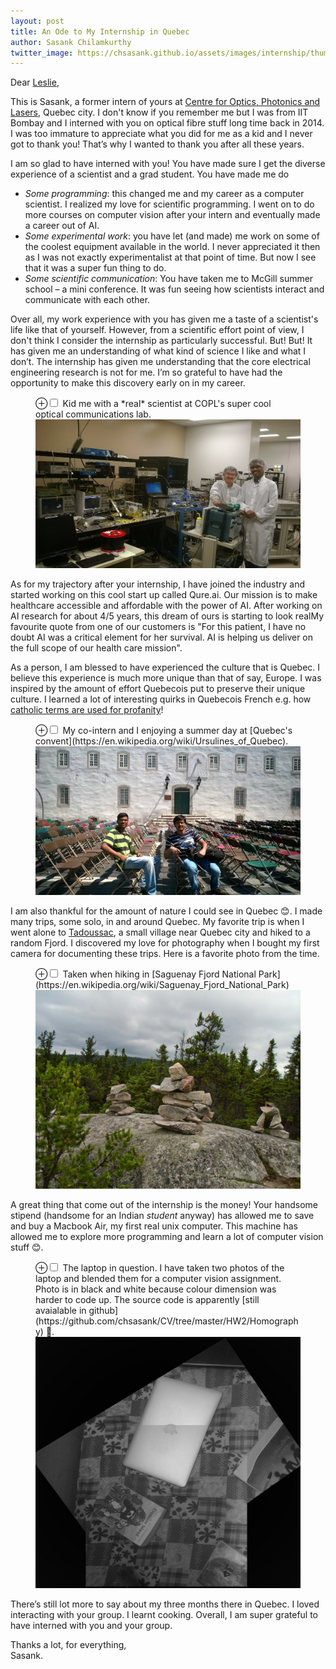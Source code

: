 ```yaml
---
layout: post
title: An Ode to My Internship in Quebec
author: Sasank Chilamkurthy
twitter_image: https://chsasank.github.io/assets/images/internship/thumbnail.png
---
```


Dear [Leslie](https://www.copl.ulaval.ca/no_cache/en/members/member/professeur/13/61/),

This is Sasank, a former intern of yours at [Centre for Optics, Photonics and Lasers](https://www.copl.ulaval.ca/en/home/), Quebec city. I don't know if you remember me but I was from IIT Bombay and I interned with you on optical fibre stuff long time back in 2014. I was too immature to appreciate what you did for me as a kid and I never got to thank you! That’s why I wanted to thank you after all these years.

I am so glad to have interned with you! You have made sure I get the diverse experience of a scientist and a grad student. You have made me do

* *Some programming*: this changed me and my career as a computer scientist. I realized my love for scientific programming. I went on to do more courses on computer vision after your intern and eventually made a career out of AI.
* *Some experimental work*: you have let (and made) me work on some of the coolest equipment available in the world. I never appreciated it then as I was not exactly experimentalist at that point of time. But now I see that it was a super fun thing to do.
* *Some scientific communication*: You have taken me to McGill summer school – a mini conference. It was fun seeing how scientists interact and communicate with each other.

Over all, my work experience with you has given me a taste of a scientist's life like that of yourself. However, from a scientific effort point of view, I don't think I consider the internship as particularly successful. But! But! It has given me an understanding of what kind of science I like and what I don’t. The internship has given me understanding that the core electrical engineering research is not for me. I’m so grateful to have had the opportunity to make this discovery early on in my career.

<figure>
<label for="mn-fig-1" class="margin-toggle">⊕</label><input type="checkbox" id="mn-fig-1" class="margin-toggle">
<span class="marginnote">
   Kid me with a *real* scientist at COPL's super cool optical communications lab.
</span>
<img src='/assets/images/internship/scientist.jpg'>
</figure>

As for my trajectory after your internship, I have joined the industry and started working on this cool start up called Qure.ai. Our mission is to make healthcare accessible and affordable with the power of AI. After working on AI research for about 4/5 years, this dream of ours is starting to look real<span class="margin-toggle sidenote-number"></span><span class="sidenote">My favourite quote from one of our customers is "For this patient, I have no doubt AI was a critical element for her survival. AI is helping us deliver on the full scope of our health care mission"</span>. 

As a person, I am blessed to have experienced the culture that is Quebec. I believe this experience is much more unique than that of say, Europe. I was inspired by the amount of effort Quebecois put to preserve their unique culture. I learned a lot of interesting quirks in Quebecois French e.g. how [catholic terms are used for profanity](https://en.wikipedia.org/wiki/Quebec_French_profanity)!

<figure>
<label for="mn-fig-2" class="margin-toggle">⊕</label><input type="checkbox" id="mn-fig-2" class="margin-toggle">
<span class="marginnote">
   My co-intern and I enjoying a summer day at [Quebec's convent](https://en.wikipedia.org/wiki/Ursulines_of_Quebec).
</span>
<img src='/assets/images/internship/quebec_culture.jpg'>
</figure>

I am also thankful for the amount of nature I could see in Quebec 😊. I made many trips, some solo, in and around Quebec. My favorite trip is when I went alone to  [Tadoussac](https://en.wikipedia.org/wiki/Tadoussac), a small village near Quebec city and hiked to a random Fjord. I discovered my love for photography when I bought my first camera for documenting these trips. Here is a favorite photo from the time.

<figure>
<label for="mn-fig-3" class="margin-toggle">⊕</label><input type="checkbox" id="mn-fig-3" class="margin-toggle">
<span class="marginnote">
   Taken when hiking in [Saguenay Fjord National Park](https://en.wikipedia.org/wiki/Saguenay_Fjord_National_Park)
</span>
<img src='/assets/images/internship/a_favourite_photo.jpg'>
</figure>

A great thing that come out of the internship is the money! Your handsome stipend (handsome for an Indian *student* anyway) has allowed me to save and buy a Macbook Air, my first real unix computer. This machine has allowed me to explore more programming and learn a lot of computer vision stuff 😊.

<figure>
<label for="mn-fig-4" class="margin-toggle">⊕</label><input type="checkbox" id="mn-fig-4" class="margin-toggle">
<span class="marginnote">
   The laptop in question. I have taken two photos of the laptop and blended them for a computer vision assignment. Photo is in black and white because colour dimension was harder to code up. The source code is apparently [still avaialable in github](https://github.com/chsasank/CV/tree/master/HW2/Homography) 🤷.
</span>
<img src='/assets/images/internship/my_first_unix.jpg'>
</figure>

There’s still lot more to say about my three months there in Quebec. I loved interacting with your group. I learnt cooking. Overall, I am super grateful to have interned with you and your group.

Thanks a lot, for everything,<br/>
Sasank.
